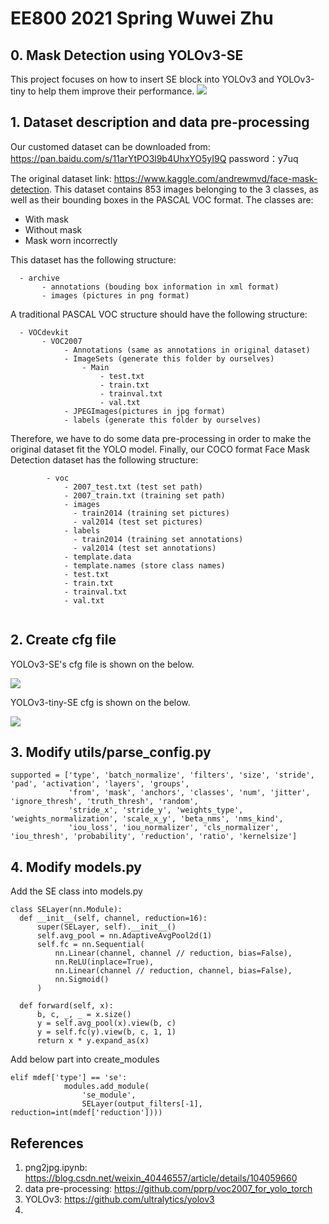 # EE800 2021 Spring Wuwei Zhu
## 0. Mask Detection using YOLOv3-SE 
This project focuses on how to insert SE block into YOLOv3 and YOLOv3-tiny to help them improve their performance.
<img src="https://github.com/piggyjehong/yolov3/blob/main/Results/test_batch0_pred.jpg">

## 1. Dataset description and data pre-processing
Our customed dataset can be downloaded from: https://pan.baidu.com/s/11arYtPO3l9b4UhxYO5yI9Q 
password：y7uq 

The original dataset link: <https://www.kaggle.com/andrewmvd/face-mask-detection>.
This dataset contains 853 images belonging to the 3 classes, as well as their bounding boxes in the PASCAL VOC format.
The classes are:

- With mask
- Without mask
- Mask worn incorrectly

This dataset has the following structure:
```
  - archive
       - annotations (bouding box information in xml format)
       - images (pictures in png format)
```
A traditional PASCAL VOC structure should have the following structure:
```
  - VOCdevkit
       - VOC2007
            - Annotations (same as annotations in original dataset)
            - ImageSets (generate this folder by ourselves)
                - Main
                    - test.txt
                    - train.txt
                    - trainval.txt
                    - val.txt
            - JPEGImages(pictures in jpg format)
            - labels (generate this folder by ourselves)
```
Therefore, we have to do some data pre-processing in order to make the original dataset fit the YOLO model.
Finally, our COCO format Face Mask Detection dataset has the following structure:
```
        - voc
            - 2007_test.txt (test set path)
            - 2007_train.txt (training set path)
            - images
              - train2014 (training set pictures)
              - val2014 (test set pictures)  
            - labels
              - train2014 (training set annotations)
              - val2014 (test set annotations)  
            - template.data
            - template.names (store class names)
            - test.txt
            - train.txt
            - trainval.txt
            - val.txt
           
```
## 2. Create cfg file

YOLOv3-SE's cfg file is shown on the below.

<img src="https://github.com/piggyjehong/yolov3/blob/main/Results/Darknet53.jpg">

YOLOv3-tiny-SE cfg is shown on the below.

<img src="https://github.com/piggyjehong/yolov3/blob/main/Results/tiny.jpg">

## 3. Modify utils/parse_config.py

    supported = ['type', 'batch_normalize', 'filters', 'size', 'stride', 'pad', 'activation', 'layers', 'groups',
                 'from', 'mask', 'anchors', 'classes', 'num', 'jitter', 'ignore_thresh', 'truth_thresh', 'random',
                 'stride_x', 'stride_y', 'weights_type', 'weights_normalization', 'scale_x_y', 'beta_nms', 'nms_kind',
                 'iou_loss', 'iou_normalizer', 'cls_normalizer', 'iou_thresh', 'probability', 'reduction', 'ratio', 'kernelsize']

## 4. Modify models.py

Add the SE class into models.py

    class SELayer(nn.Module):
      def __init__(self, channel, reduction=16):
          super(SELayer, self).__init__()
          self.avg_pool = nn.AdaptiveAvgPool2d(1)
          self.fc = nn.Sequential(
              nn.Linear(channel, channel // reduction, bias=False),
              nn.ReLU(inplace=True),
              nn.Linear(channel // reduction, channel, bias=False),
              nn.Sigmoid()
          )

      def forward(self, x):
          b, c, _, _ = x.size()
          y = self.avg_pool(x).view(b, c)
          y = self.fc(y).view(b, c, 1, 1)
          return x * y.expand_as(x)

Add below part into create_modules

    elif mdef['type'] == 'se':
                modules.add_module(
                    'se_module',
                    SELayer(output_filters[-1], reduction=int(mdef['reduction'])))
                    
## References
1. png2jpg.ipynb: <https://blog.csdn.net/weixin_40446557/article/details/104059660>
2. data pre-processing: <https://github.com/pprp/voc2007_for_yolo_torch>
3. YOLOv3: <https://github.com/ultralytics/yolov3>
4. 
